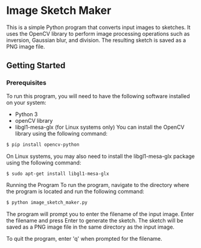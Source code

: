 # Image Sketch Maker
This is a simple Python program that converts input images to sketches. It uses the OpenCV library to perform image processing operations such as inversion, Gaussian blur, and division. The resulting sketch is saved as a PNG image file.

## Getting Started
### Prerequisites
To run this program, you will need to have the following software installed on your system:

- Python 3
- openCV library
- libgl1-mesa-glx (for Linux systems only)
You can install the OpenCV library using the following command:

```bash
$ pip install opencv-python
```
On Linux systems, you may also need to install the libgl1-mesa-glx package using the following command:
```bash
$ sudo apt-get install libgl1-mesa-glx
```
Running the Program
To run the program, navigate to the directory where the program is located and run the following command:
```bash
$ python image_sketch_maker.py
```
The program will prompt you to enter the filename of the input image. Enter the filename and press Enter to generate the sketch. The sketch will be saved as a PNG image file in the same directory as the input image.

To quit the program, enter 'q' when prompted for the filename.